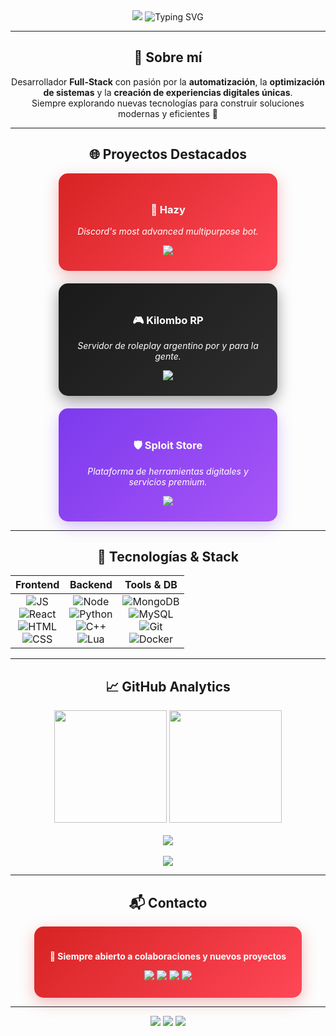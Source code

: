 <div align="center">

<!-- HEADER -->
<img src="https://capsule-render.vercel.app/api?type=waving&color=0:D72323,100:FF4757&height=180&section=header&text=Adrian%20👋&fontSize=48&fontColor=FFFFFF&fontAlignY=35&desc=Full-Stack%20Developer&descAlignY=55&descSize=18" />

<!-- TYPING INTRO -->
<img src="https://readme-typing-svg.herokuapp.com?font=JetBrains+Mono&size=28&duration=3000&pause=1000&color=D72323&center=true&vCenter=true&width=600&height=60&lines=Hey+I'm+Adrian;Chicago,+USA;Full-Stack+Developer" alt="Typing SVG" />

---

## 🧠 Sobre mí

Desarrollador **Full-Stack** con pasión por la **automatización**, la **optimización de sistemas** y la **creación de experiencias digitales únicas**.  
Siempre explorando nuevas tecnologías para construir soluciones modernas y eficientes 🚀

---

## 🌐 Proyectos Destacados

<div align="center" style="display: flex; flex-wrap: wrap; justify-content: center; gap: 20px;">

<!-- HAZY -->
<div style="background:linear-gradient(135deg,#D72323,#FF4757);padding:25px;border-radius:15px;width:300px;box-shadow:0 8px 25px rgba(215,35,35,0.3);color:white;">
<h3>🤖 <a href="https://hazybot.net" style="color:white;text-decoration:none;">Hazy</a></h3>
<p><i>Discord's most advanced multipurpose bot.</i></p>
<img src="https://img.shields.io/badge/-HAZYBOT.NET-FFFFFF?style=for-the-badge&logo=discord&logoColor=D72323&labelColor=FFFFFF" />
</div>

<!-- KILOMBO -->
<div style="background:linear-gradient(135deg,#1a1a1a,#2d2d2d);padding:25px;border-radius:15px;width:300px;box-shadow:0 8px 25px rgba(0,0,0,0.4);color:white;">
<h3>🎮 <a href="https://kilomborp.net" style="color:white;text-decoration:none;">Kilombo RP</a></h3>
<p><i>Servidor de roleplay argentino por y para la gente.</i></p>
<img src="https://img.shields.io/badge/-KILOMBORP.NET-FFFFFF?style=for-the-badge&logo=gamepad&logoColor=000000&labelColor=FFFFFF" />
</div>

<!-- SPLOIT -->
<div style="background:linear-gradient(135deg,#7c3aed,#a855f7);padding:25px;border-radius:15px;width:300px;box-shadow:0 8px 25px rgba(124,58,237,0.3);color:white;">
<h3>🛡️ <a href="https://sploit.store" style="color:white;text-decoration:none;">Sploit Store</a></h3>
<p><i>Plataforma de herramientas digitales y servicios premium.</i></p>
<img src="https://img.shields.io/badge/-SPLOIT.STORE-FFFFFF?style=for-the-badge&logo=shield&logoColor=7c3aed&labelColor=FFFFFF" />
</div>

</div>

---

## 🧰 Tecnologías & Stack

<div align="center">

| Frontend | Backend | Tools & DB |
|:--:|:--:|:--:|
| ![JS](https://img.shields.io/badge/JavaScript-F7DF1E?style=for-the-badge&logo=javascript&logoColor=black)<br>![React](https://img.shields.io/badge/React-61DAFB?style=for-the-badge&logo=react&logoColor=black)<br>![HTML](https://img.shields.io/badge/HTML5-E34F26?style=for-the-badge&logo=html5&logoColor=white)<br>![CSS](https://img.shields.io/badge/CSS3-1572B6?style=for-the-badge&logo=css3&logoColor=white) | ![Node](https://img.shields.io/badge/Node.js-339933?style=for-the-badge&logo=nodedotjs&logoColor=white)<br>![Python](https://img.shields.io/badge/Python-3776AB?style=for-the-badge&logo=python&logoColor=white)<br>![C++](https://img.shields.io/badge/C++-00599C?style=for-the-badge&logo=cplusplus&logoColor=white)<br>![Lua](https://img.shields.io/badge/Lua-2C2D72?style=for-the-badge&logo=lua&logoColor=white) | ![MongoDB](https://img.shields.io/badge/MongoDB-47A248?style=for-the-badge&logo=mongodb&logoColor=white)<br>![MySQL](https://img.shields.io/badge/MySQL-4479A1?style=for-the-badge&logo=mysql&logoColor=white)<br>![Git](https://img.shields.io/badge/Git-F05032?style=for-the-badge&logo=git&logoColor=white)<br>![Docker](https://img.shields.io/badge/Docker-2496ED?style=for-the-badge&logo=docker&logoColor=white) |

</div>

---

## 📈 GitHub Analytics

<div align="center">
<img src="https://github-readme-stats.vercel.app/api?username=4drixn&show_icons=true&theme=transparent&title_color=D72323&icon_color=D72323&text_color=24292E" height="180" />
<img src="https://github-readme-stats.vercel.app/api/top-langs/?username=4drixn&layout=compact&theme=transparent&title_color=D72323&text_color=24292E" height="180" />
<br><br>
<img src="https://github-readme-streak-stats.herokuapp.com/?user=4drixn&theme=transparent&ring=D72323&fire=D72323&currStreakLabel=D72323" />
<br><br>
<img src="https://github-readme-activity-graph.vercel.app/graph?username=4drixn&bg_color=ffffff&color=24292E&line=D72323&point=D72323&area=true&hide_border=true" />
</div>

---

## 📬 Contacto

<div align="center" style="background:linear-gradient(135deg,#D72323,#FF4757);padding:25px;border-radius:15px;color:white;width:fit-content;margin:auto;box-shadow:0 8px 25px rgba(215,35,35,0.3);">
<p><b>💬 Siempre abierto a colaboraciones y nuevos proyectos</b></p>
<a href="mailto:adrian@fasorp.com"><img src="https://img.shields.io/badge/✉️_Email-FFFFFF?style=for-the-badge&logo=gmail&logoColor=D72323&labelColor=FFFFFF" /></a>
<a href="https://hazybot.net"><img src="https://img.shields.io/badge/🤖_Hazy_Bot-FFFFFF?style=for-the-badge&logo=discord&logoColor=D72323&labelColor=FFFFFF" /></a>
<a href="https://kilomborp.net"><img src="https://img.shields.io/badge/🎮_Kilombo_RP-FFFFFF?style=for-the-badge&logo=gamepad&logoColor=D72323&labelColor=FFFFFF" /></a>
<a href="https://sploit.store"><img src="https://img.shields.io/badge/🛡️_Sploit_Store-FFFFFF?style=for-the-badge&logo=shield&logoColor=D72323&labelColor=FFFFFF" /></a>
</div>

---

<img src="https://komarev.com/ghpvc/?username=4drixn&style=for-the-badge&color=D72323&label=Profile+Views" />
<img src="https://img.shields.io/github/followers/4drixn?style=for-the-badge&color=D72323&labelColor=24292E&logo=github" />

<img src="https://capsule-render.vercel.app/api?type=waving&color=0:D72323,100:FF4757&height=100&section=footer" />

</div>

